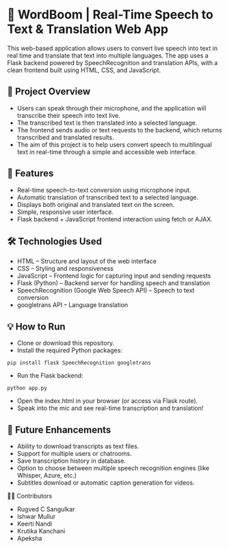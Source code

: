 # 📝 WordBoom | Real-Time Speech to Text & Translation Web App
This web-based application allows users to convert live speech into text in real time and translate that text into multiple languages. The app uses a Flask backend powered by SpeechRecognition and translation APIs, with a clean frontend built using HTML, CSS, and JavaScript.



## 📌 Project Overview
- Users can speak through their microphone, and the application will transcribe their speech into text live.
- The transcribed text is then translated into a selected language.
- The frontend sends audio or text requests to the backend, which returns transcribed and translated results.
- The aim of this project is to help users convert speech to multilingual text in real-time through a simple and accessible web interface.



## 🎯 Features
- Real-time speech-to-text conversion using microphone input.
- Automatic translation of transcribed text to a selected language.
- Displays both original and translated text on the screen.
- Simple, responsive user interface.
- Flask backend + JavaScript frontend interaction using fetch or AJAX.



## 🛠️ Technologies Used
- HTML – Structure and layout of the web interface
- CSS – Styling and responsiveness
- JavaScript – Frontend logic for capturing input and sending requests
- Flask (Python) – Backend server for handling speech and translation
- SpeechRecognition (Google Web Speech API) – Speech to text conversion
- googletrans API – Language translation



## 💡 How to Run
- Clone or download this repository.
- Install the required Python packages:
```
pip install flask SpeechRecognition googletrans
```
- Run the Flask backend:
```
python app.py
```
- Open the index.html in your browser (or access via Flask route).
- Speak into the mic and see real-time transcription and translation!



## 🚀 Future Enhancements
- Ability to download transcripts as text files.
- Support for multiple users or chatrooms.
- Save transcription history in database.
- Option to choose between multiple speech recognition engines (like Whisper, Azure, etc.)
- Subtitles download or automatic caption generation for videos.
 
🧑‍💻 Contributors
- Rugved C Sangulkar
- Ishwar Mullur
- Keerti Nandi
- Krutika Kanchani
- Apeksha
